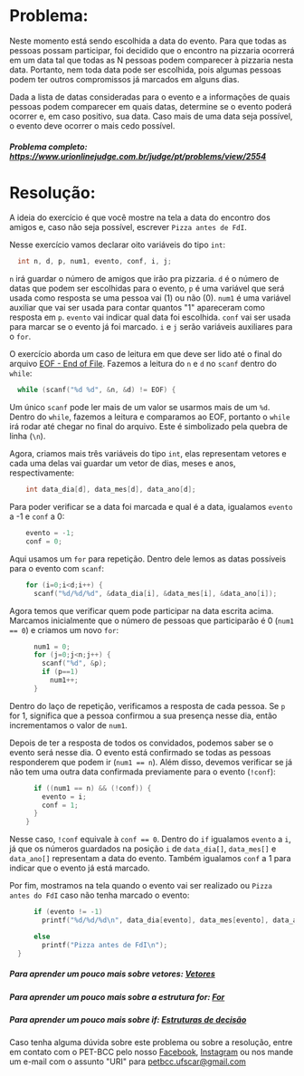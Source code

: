 # Problema:

Neste momento está sendo escolhida a data do evento. Para que todas as pessoas possam participar, foi decidido que o encontro na pizzaria ocorrerá em um data tal que todas as N pessoas podem comparecer à pizzaria nesta data. Portanto, nem toda data pode ser escolhida, pois algumas pessoas podem ter outros compromissos já marcados em alguns dias.

Dada a lista de datas consideradas para o evento e a informações de quais pessoas podem comparecer em quais datas, determine se o evento poderá ocorrer e, em caso positivo, sua data. Caso mais de uma data seja possível, o evento deve ocorrer o mais cedo possível.

##### Problema completo: https://www.urionlinejudge.com.br/judge/pt/problems/view/2554

# Resolução:

A ideia do exercício é que você mostre na tela a data do encontro dos amigos e, caso não seja possível, escrever `Pizza antes de FdI`.

Nesse exercício vamos declarar oito variáveis do tipo `int`:
```c
  int n, d, p, num1, evento, conf, i, j;
```
`n` irá guardar o número de amigos que irão pra pizzaria. `d` é o número de datas que podem ser escolhidas para o evento, `p` é uma variável que será usada como resposta se uma pessoa vai (1) ou não (0). `num1` é uma variável auxiliar que vai ser usada para contar quantos "1" apareceram como resposta em `p`. `evento` vai indicar qual data foi escolhida. `conf` vai ser usada para marcar se o evento já foi marcado. `i` e `j` serão variáveis auxiliares para o `for`.


O exercício aborda um caso de leitura em que deve ser lido até o final do arquivo [EOF - End of File](https://pt.wikipedia.org/wiki/EOF). Fazemos a leitura do `n` e `d` no `scanf` dentro do `while`:
```c
  while (scanf("%d %d", &n, &d) != EOF) {
```
Um único `scanf` pode ler mais de um valor se usarmos mais de um `%d`. Dentro do `while`, fazemos a leitura e comparamos ao EOF, portanto o `while` irá rodar até chegar no final do arquivo. Este é simbolizado pela quebra de linha (`\n`).

Agora, criamos mais três variáveis do tipo `int`, elas representam vetores e cada uma delas vai guardar um vetor de dias, meses e anos, respectivamente:
```c
    int data_dia[d], data_mes[d], data_ano[d];
```
Para poder verificar se a data foi marcada e qual é a data, igualamos `evento` a -1 e `conf` a 0:
```c
    evento = -1;
    conf = 0;
```
Aqui usamos um `for` para repetição. Dentro dele lemos as datas possíveis para o evento com `scanf`:
```c
    for (i=0;i<d;i++) {
      scanf("%d/%d/%d", &data_dia[i], &data_mes[i], &data_ano[i]);
```
Agora temos que verificar quem pode participar na data escrita acima. Marcamos inicialmente que o número de pessoas que participarão é 0 (`num1 == 0`) e criamos um novo `for`:
```c
      num1 = 0;
      for (j=0;j<n;j++) {
        scanf("%d", &p);
        if (p==1)
          num1++;
      }
```
Dentro do laço de repetição, verificamos a resposta de cada pessoa. Se `p` for 1, significa que a pessoa confirmou a sua presença nesse dia, então incrementamos o valor de `num1`.

Depois de ter a resposta de todos os convidados, podemos saber se o evento será nesse dia. O evento está confirmado se todas as pessoas responderem que podem ir (`num1 == n`). Além disso, devemos verificar se já não tem uma outra data confirmada previamente para o evento (`!conf`):
```c
      if ((num1 == n) && (!conf)) {
        evento = i;
        conf = 1;
      }
    } 
```
Nesse caso, `!conf` equivale à `conf == 0`. Dentro do `if` igualamos `evento` a `i`, já que os números guardados na posição `i` de `data_dia[]`, `data_mes[]` e `data_ano[]` representam a data do evento. Também igualamos `conf` a 1 para indicar que o evento já está marcado.

Por fim, mostramos na tela quando o evento vai ser realizado ou `Pizza antes do FdI` caso não tenha marcado o evento:
```c
      if (evento != -1)
        printf("%d/%d/%d\n", data_dia[evento], data_mes[evento], data_ano[evento]);

      else
        printf("Pizza antes de FdI\n");
  }
```
##### Para aprender um pouco mais sobre vetores: [Vetores](http://linguagemc.com.br/vetores-ou-arrays-em-linguagem-c/)
##### Para aprender um pouco mais sobre a estrutura for: [For](http://linguagemc.com.br/a-estrutura-de-repeticao-for-em-c/)
##### Para aprender um pouco mais sobre if: [Estruturas de decisão](http://linguagemc.com.br/estrutura-de-decisao-if-em-linguagem-c/)

Caso tenha alguma dúvida sobre este problema ou sobre a resolução, entre em contato com o PET-BCC pelo nosso
[Facebook](https://www.facebook.com/petbcc/),
[Instagram](https://www.instagram.com/petbcc.ufscar/)
ou nos mande um e-mail com o assunto "URI" para  petbcc.ufscar@gmail.com
